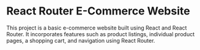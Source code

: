 # React Router E-Commerce Website

This project is a basic e-commerce website built using React and React Router.
It incorporates features such as product listings, individual product pages, a shopping cart, and navigation using React Router.
